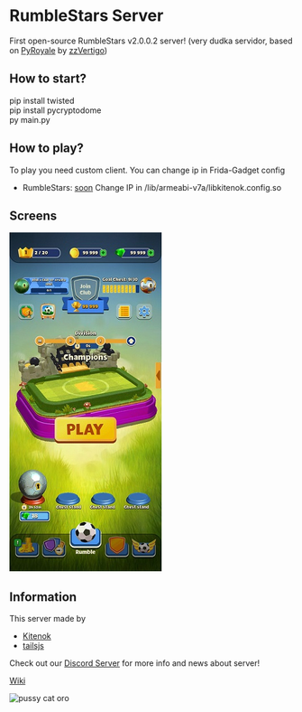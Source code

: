 # RumbleStars Server
First open-source RumbleStars v2.0.0.2 server! (very dudka servidor, based on [PyRoyale](https://github.com/zzvertigo/pyroyale) by [zzVertigo](https://github.com/zzvertigo))

## How to start?
pip install twisted<br>
pip install pycryptodome<br>
py main.py

## How to play?
To play you need custom client. You can change ip in Frida-Gadget config
* RumbleStars: [soon](https://) Change IP in /lib/armeabi-v7a/libkitenok.config.so

## Screens
![RumbleStars](https://github.com/KTJS-TEAM/FrogmindRumble-Server/raw/main/rumblestars.jpg)

## Information
This server made by
* [Kitenok](https://github.com/kitenok228)
* [tailsjs](https://github.com/tailsjs)

Check out our [Discord Server](https://discord.gg/uV46YKbU5R) for more info and news about server!

[Wiki](https://github.com/KTJS-TEAM/FrogmindRumble-Server/wiki)

![pussy cat oro](https://github.com/KTJS-TEAM/FrogmindRumble-Server/raw/main/cat.png)

